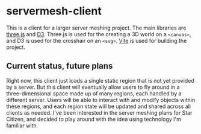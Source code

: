 # servermesh-client
This is a client for a larger server meshing project.
The main libraries are [three.js](https://threejs.org/) and [D3](https://d3js.org/).
Three.js is used for the creating a 3D world on a `<canvas>`, and D3 is used for the crosshair on an `<svg>`.
[Vite](https://vitejs.dev/) is used for building the project.

## Current status, future plans
Right now, this client just loads a single static region that is not yet provided by a server.
But this client will eventually allow users to fly around in a three-dimensional space made up of many regions, each handled by a different server.
Users will be able to interact with and modify objects within these regions, and each region state will be updated and shared across all clients as needed.
I've been interested in the server meshing plans for Star Citizen, and decided to play around with the idea using technology I'm familiar with.